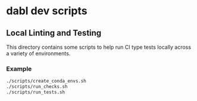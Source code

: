# dabl dev scripts

## Local Linting and Testing

This directory contains some scripts to help run CI type tests locally across a variety of environments.

### Example

```sh
./scripts/create_conda_envs.sh
./scripts/run_checks.sh
./scripts/run_tests.sh
```
